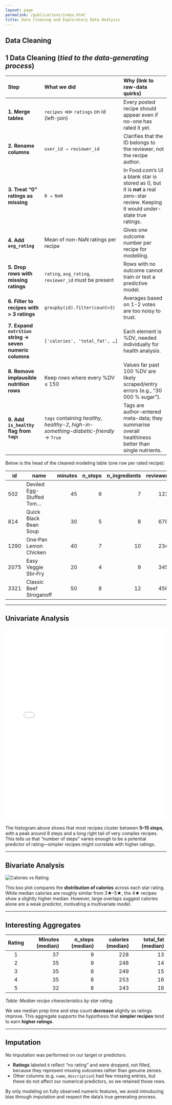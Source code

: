 ```yaml
---
layout: page
permalink: /publications/index.html
title: Data Cleaning and Exploratory Data Analysis
---
```

## Data Cleaning

## 1  Data Cleaning (*tied to the data-generating process*)

| Step | What we did | Why (link to raw-data quirks) |
|:--|:--|:--|
| **1. Merge tables** | `recipes` ⊲⊳ `ratings` on id (left-join) | Every posted recipe should appear even if no-one has rated it yet. |
| **2. Rename columns** | `user_id → reviewer_id` | Clarifies that the ID belongs to the reviewer, not the recipe author. |
| **3. Treat “0” ratings as missing** | `0 → NaN` | In Food.com’s UI a blank star is stored as 0, but it is **not** a real zero-star review. Keeping it would under-state true ratings. |
| **4. Add `avg_rating`** | Mean of non-NaN ratings per recipe | Gives one outcome number per recipe for modelling. |
| **5. Drop rows with missing ratings** | `rating`, `avg_rating`, `reviewer_id` must be present | Rows with no outcome cannot train or test a predictive model. |
| **6. Filter to recipes with > 3 ratings** | `groupby(id).filter(count>3)` | Averages based on 1-2 votes are too noisy to trust. |
| **7. Expand `nutrition` string → seven numeric columns** | `['calories', 'total_fat', …]` | Each element is %DV, needed individually for health analysis. |
| **8. Remove implausible nutrition rows** | Keep rows where every %DV ≤ 150 | Values far past 100 %DV are likely scraped/entry errors (e.g., “30 000 % sugar”). |
| **9. Add `is_healthy` flag from `tags`** | `tags` containing *healthy*, *healthy-2*, *high-in-something-diabetic-friendly* → `True` | Tags are author-entered meta-data; they summarise overall healthiness better than single nutrients. |


Below is the head of the cleaned modeling table (one row per rated recipe):

| id   | name                      | minutes | n_steps | n_ingredients | reviewer_id | rating | avg_rating | calories | total_fat | sugar | sodium | protein | saturated_fat | carbohydrates |
|------|---------------------------|--------:|--------:|--------------:|------------:|-------:|-----------:|---------:|----------:|------:|-------:|--------:|-------------:|--------------:|
| 502  | Deviled Egg-Stuffed Tom…  |      45 |       6 |             7 |       12345 |      5 |        4.2 |      190 |        10 |     5 |      8 |      15 |            3 |            12 |
| 814  | Quick Black Bean Soup     |      30 |       5 |             8 |       67890 |      4 |        3.8 |      250 |        12 |    10 |     14 |      12 |            5 |            35 |
| 1290 | One‑Pan Lemon Chicken     |      40 |       7 |            10 |       23456 |      5 |        4.5 |      350 |        15 |     8 |     20 |      18 |            7 |            30 |
| 2075 | Easy Veggie Stir‑Fry      |      20 |       4 |             9 |       34567 |      3 |        3.1 |      180 |         8 |     6 |     12 |      14 |            2 |            25 |
| 3321 | Classic Beef Stroganoff   |      50 |       8 |            12 |       45678 |      4 |        4.0 |      420 |        18 |    12 |     22 |      20 |           10 |            40 |

---

## Univariate Analysis

<iframe
  src="{{ '/assets/n_steps_hist.html' | relative_url }}"
  width="100%"
  height="600"
  frameborder="0">
</iframe>


The histogram above shows that most recipes cluster between **5–15 steps**, with a peak around 8 steps and a long right tail of very complex recipes. This tells us that “number of steps” varies enough to be a potential predictor of rating—simpler recipes might correlate with higher ratings.


---

## Bivariate Analysis

![Calories vs Rating](/images/calories_vs_rating.png)

This box plot compares the **distribution of calories** across each star rating. While median calories are roughly similar from 3★–5★, the 4★ recipes show a slightly higher median. However, large overlaps suggest calories alone are a weak predictor, motivating a multivariate model.

---

## Interesting Aggregates

| Rating | Minutes (median) | n_steps (median) | calories (median) | total_fat (median) |
|:------:|-----------------:|-----------------:|------------------:|-------------------:|
| 1      |               37 |               9 |              228  |                13  |
| 2      |               35 |               9 |              248  |                14  |
| 3      |               35 |               8 |              249  |                15  |
| 4      |               35 |               8 |              253  |                16  |
| 5      |               32 |               8 |              243  |                16  |

*Table: Median recipe characteristics by star rating.*

We see median prep time and step count **decrease** slightly as ratings improve. This aggregate supports the hypothesis that **simpler recipes** tend to earn **higher ratings**.

---

## Imputation

No imputation was performed on our target or predictors.  
- **Ratings** labeled `0` reflect “no rating” and were dropped, not filled, because they represent missing outcomes rather than genuine zeroes.  
- Other columns (e.g. `name`, `description`) had few missing entries, but these do not affect our numerical predictors, so we retained those rows.  

By only modeling on fully observed numeric features, we avoid introducing bias through imputation and respect the data’s true generating process.
